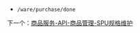 - `/ware/purchase/done`

下一个：[商品服务-API-商品管理-SPU规格维护](课程&笔记/技术栈/尚硅谷/谷粒商城/步骤与问题/recources/商品服务-API-商品管理-SPU规格维护.md)